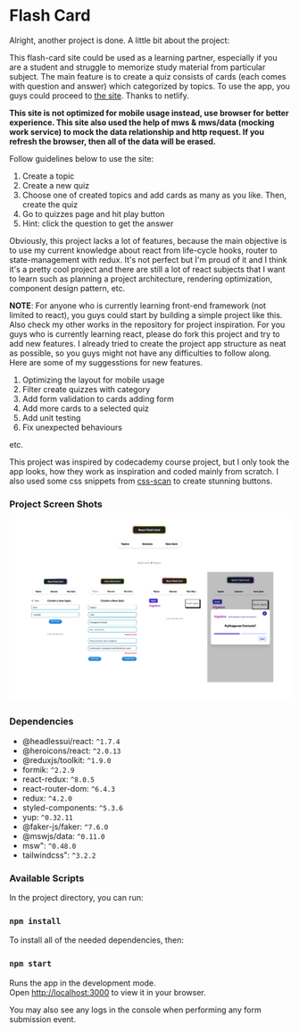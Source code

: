 # Flash Card

Alright, another project is done. A little bit about the project:

This flash-card site could be used as a learning partner, especially if you are a student and struggle to memorize study material from particular subject.
The main feature is to create a quiz consists of cards (each comes with question and answer) which categorized by topics. To use the app, you guys could proceed to [the site](https://cute-snickerdoodle-d15ba1.netlify.app/). Thanks to netlify. 

**This site is not optimized for mobile usage instead, use browser for better experience. This site also used the help of mws & mws/data (mocking work service) to mock the data relationship and http request. If you refresh the browser, then all of the data will be erased.**

Follow guidelines below to use the site:

1. Create a topic
2. Create a new quiz
3. Choose one of created topics and add cards as many as you like. Then, create the quiz
4. Go to quizzes page and hit play button
5. Hint: click the question to get the answer 

Obviously, this project lacks a lot of features, because the main objective is to use my current knowledge about react from life-cycle hooks, router to state-management with redux. It's not perfect but I'm proud of it and I think it's a pretty cool project and there are still a lot of react subjects that I want to learn such as planning a project architecture, rendering optimization, component design pattern, etc.

**NOTE**: For anyone who is currently learning front-end framework (not limited to react), you guys could start by building a simple project like this. Also check my other works in the repository for project inspiration. For you guys who is currently learning react, please do fork this project and try to add new features. I already tried to create the project app structure as neat as possible, so you guys might not have any difficulties to follow along. Here are some of my suggesstions for new features.

1. Optimizing the layout for mobile usage
2. Filter create quizzes with category
3. Add form validation to cards adding form
4. Add more cards to a selected quiz
5. Add unit testing
6. Fix unexpected behaviours

etc.

This project was inspired by codecademy course project, but I only took the app looks, how they work as inspiration and coded mainly from scratch. I also used some css snippets from [css-scan](https://getcssscan.com/css-buttons-examples) to create stunning buttons.

### Project Screen Shots

![Screenshot](ss.png)

### Dependencies

- @headlessui/react: `^1.7.4`
- @heroicons/react: `^2.0.13`
- @reduxjs/toolkit: `^1.9.0`
- formik: `^2.2.9`
- react-redux: `^8.0.5`
- react-router-dom: `^6.4.3`
- redux: `^4.2.0`
- styled-components: `^5.3.6`
- yup: `^0.32.11`
- @faker-js/faker: `^7.6.0`
- @mswjs/data: `^0.11.0`
- msw": `^0.48.0`
- tailwindcss": `^3.2.2`

### Available Scripts

In the project directory, you can run:

### `npm install`

To install all of the needed dependencies, then:

### `npm start`

Runs the app in the development mode.\
Open [http://localhost:3000](http://localhost:3000) to view it in your browser.

You may also see any logs in the console when performing any form submission event.

